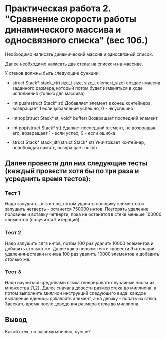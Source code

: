 # Практическая работа 2. "Сравнение скорости работы динамического массива и односвязного списка" (вес 10б.)

Необходимо написать динамический массив и односвязный список. 

Далее необходимо написать два стека: на списке и на массиве.


У стеков должны быть следующие функции:

* struct Stack* stack_ctr(size_t size, size_t element_size) 
создает массив заданного размера, который потом будет изменяться в ходе исполнения (только для массива)


* int push(struct Stack* st) 
Добавляет элемент в конец контейнера, возвращает 1 если добавление успешно, 0 - не успешно


* int top(struct Stack* st, void* buffer) 
Возвращает последний элемент


* int pop(struct Stack* st) 
Удаляет последний элемент, не возвращая его, возвращает 1 - если успех, 0 - если ошибка


* struct Stack* stack_dtr(struct Stack* st) 
Уничтожает контейнер, освобождая память, возвращает nullptr


## Далее провести для них следующие тесты (каждый провести хотя бы по три раза и усреднить время тестов):


### Тест 1
Надо запушить  `10^6` интов, потом удалить половину элементов и запушить четверть - останется 750000 интов. Повторять удаление половины и вставку четверти, пока не останется в стеке меньше 100000 элементов (получится 9 итераций).

### Тест 2
Надо запушить  `10^6` интов, потом 100 раз удалить 10000 элементов и добавить столько же. Далее как в первом тесте провести 9 итераций удаления-вставки и снова 100 раз удалить 10000 элементов и добавить столько же.

### Тест 3
Надо научиться средствами языка генерировать случайные числа из множества {1,2}. Далее сначала довести размер стека до миллиона, а потом выполнить миллион инструкций следующего вида: каждое выпадение единицы добавлять элемент, а на двойку - попать из стека. Засекать время после доведения размера стека до миллиона.

## Вывод
Какой стек, по вашему мнению, лучше?
